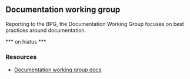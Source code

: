 ## Documentation working group

Reporting to the BPG, the Documentation Working Group focuses on best practices around documentation.

*** on hiatus ***

### Resources

* [Documentation working group docs](https://github.com/upenn-libraries/Documentation)

